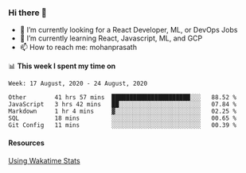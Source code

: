 ### Hi there 👋

- 🔭 I’m currently looking for a React Developer, ML, or DevOps Jobs
- 🌱 I’m currently learning React, Javascript, ML, and GCP
- 📫 How to reach me: mohanprasath

📊 **This week I spent my time on**
<!--START_SECTION:waka-->
```text
Week: 17 August, 2020 - 24 August, 2020

Other        41 hrs 57 mins  ██████████████████████░░░   88.52 % 
JavaScript   3 hrs 42 mins   ██░░░░░░░░░░░░░░░░░░░░░░░   07.84 % 
Markdown     1 hr 4 mins     ▓░░░░░░░░░░░░░░░░░░░░░░░░   02.25 % 
SQL          18 mins         ░░░░░░░░░░░░░░░░░░░░░░░░░   00.65 % 
Git Config   11 mins         ░░░░░░░░░░░░░░░░░░░░░░░░░   00.39 % 
```
<!--END_SECTION:waka-->

#### Resources
[Using Wakatime Stats](https://github.com/marketplace/actions/waka-readme)
